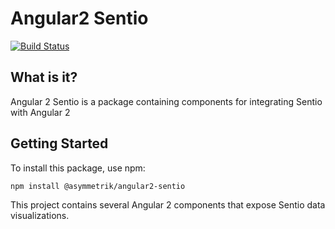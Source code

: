 # Angular2 Sentio #

[![Build Status][travis-image]][travis-url]

## What is it? ##
Angular 2 Sentio is a package containing components for integrating Sentio with Angular 2

## Getting Started ##
To install this package, use npm:

```npm install @asymmetrik/angular2-sentio```

This project contains several Angular 2 components that expose Sentio data visualizations. 


[travis-url]: https://travis-ci.org/Asymmetrik/angular2-sentio/
[travis-image]: https://travis-ci.org/Asymmetrik/angular2-sentio.svg
